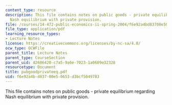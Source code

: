 ```yaml
---
content_type: resource
description: This file contains notes on public goods - private equilibrium regarding
  Nash equilibrium with private provision.
file: /courses/14-472-public-economics-ii-spring-2004/f6e92a4bd83700e50653d3bcf5049783_pubgoodprivateeq.pdf
file_type: application/pdf
learning_resource_types:
- Lecture Notes
license: https://creativecommons.org/licenses/by-nc-sa/4.0/
ocw_type: OCWFile
parent_title: Lecture Notes
parent_type: CourseSection
parent_uid: 42606420-c7a5-9a6e-7023-1a0609e32328
resourcetype: Document
title: pubgoodprivateeq.pdf
uid: f6e92a4b-d837-00e5-0653-d3bcf5049783
---
```

This file contains notes on public goods - private equilibrium regarding Nash equilibrium with private provision.